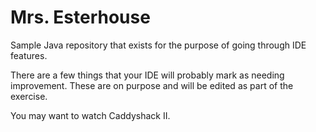 # Mrs. Esterhouse

Sample Java repository that exists for the purpose of going through IDE features.

There are a few things that your IDE will probably mark as needing improvement.  These are on purpose and will be edited as part of the exercise.

You may want to watch Caddyshack II.